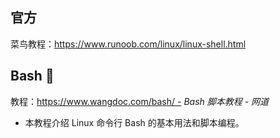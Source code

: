 ## 官方

菜鸟教程：https://www.runoob.com/linux/linux-shell.html



## Bash 🎉

教程：https://www.wangdoc.com/bash/ - *Bash 脚本教程 - 网道*

- 本教程介绍 Linux 命令行 Bash 的基本用法和脚本编程。
